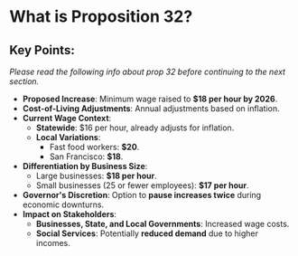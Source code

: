 # What is Proposition 32?
## Key Points:

*Please read the following info about prop 32 before continuing to the next section.*

- **Proposed Increase**: Minimum wage raised to **$18 per hour by 2026**.
- **Cost-of-Living Adjustments**: Annual adjustments based on inflation.
- **Current Wage Context**:
  - **Statewide**: $16 per hour, already adjusts for inflation.
  - **Local Variations**: 
    - Fast food workers: **$20**.
    - San Francisco: **$18**.
- **Differentiation by Business Size**:
  - Large businesses: **$18 per hour**.
  - Small businesses (25 or fewer employees): **$17 per hour**.
- **Governor's Discretion**: Option to **pause increases twice** during economic downturns.
- **Impact on Stakeholders**:
  - **Businesses, State, and Local Governments**: Increased wage costs.
  - **Social Services**: Potentially **reduced demand** due to higher incomes.